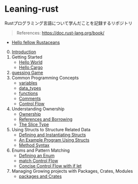 # Leaning-rust

Rustプログラミング言語について学んだことを記録するリポジトリ

> References: https://doc.rust-lang.org/book/

- [Hello fellow Rustaceans](https://github.com/ittokun/leaning-rust/tree/main/projects/hello_fellow_rustaceans)

0. [Introduction](https://github.com/ittokun/leaning-rust/tree/main/docs/ch00-00-introduction.md)
1. Getting Started
   - [Hello World](https://github.com/ittokun/leaning-rust/tree/main/docs/ch01-02-hello-world.md)
   - [Hello Cargo](https://github.com/ittokun/leaning-rust/tree/main/docs/ch01-03-hello-cargo.md)
2. [guessing Game](https://github.com/ittokun/leaning-rust/tree/main/docs/ch02-00-guessing-game.md)
3. Common Programming Concepts
   - [variables](https://github.com/ittokun/leaning-rust/tree/main/docs/ch03-01-variables-and-mutability.md)
   - [data_types](https://github.com/ittokun/leaning-rust/tree/main/docs/ch03-02-data-types.md)
   - [functions](https://github.com/ittokun/leaning-rust/tree/main/docs/ch03-03-functions.md)
   - [Comments](https://github.com/ittokun/leaning-rust/tree/main/docs/ch03-04-comments.md)
   - [Control Flow](https://github.com/ittokun/leaning-rust/tree/main/docs/ch03-05-control-flow.md)
4. Understanding Ownership
   - [Ownership](https://github.com/ittokun/leaning-rust/tree/main/docs/ch04-01-what-is-ownership.md)
   - [References and Borrowing](https://github.com/ittokun/leaning-rust/tree/main/docs/ch04-02-references-and-borrowing.md)
   - [The Slice Type](https://github.com/ittokun/leaning-rust/tree/main/docs/ch04-03-the-slice-type.md)
5. Using Structs to Structure Related Data
   - [Defining and Instantiating Structs](https://github.com/ittokun/leaning-rust/tree/main/docs/ch05-01-defining-and-instantiating-structs.md)
   - [An Example Program Using Structs](https://github.com/ittokun/leaning-rust/tree/main/docs/ch05-02-an-example-program-using-structs.md)
   - [Method Syntax](https://github.com/ittokun/leaning-rust/tree/main/docs/ch05-03-method-syntax.md)
6. Enums and Pattern Matching
   - [Defining an Enum](https://github.com/ittokun/leaning-rust/tree/main/docs/ch06-01-defining-an-enum.md)
   - [match Control Flow](https://github.com/ittokun/leaning-rust/tree/main/docs/ch06-02-the-match-control-flow-construct.md)
   - [Concise Control Flow with if let](https://github.com/ittokun/leaning-rust/tree/main/docs/ch06-03-concise-control-flow-with-if-let.md)
7. Managing Growing projects with Packages, Crates, Modules
   - [packages and Crates](https://github.com/ittokun/leaning-rust/tree/main/docs/ch07-01-packages-and-crates.md)